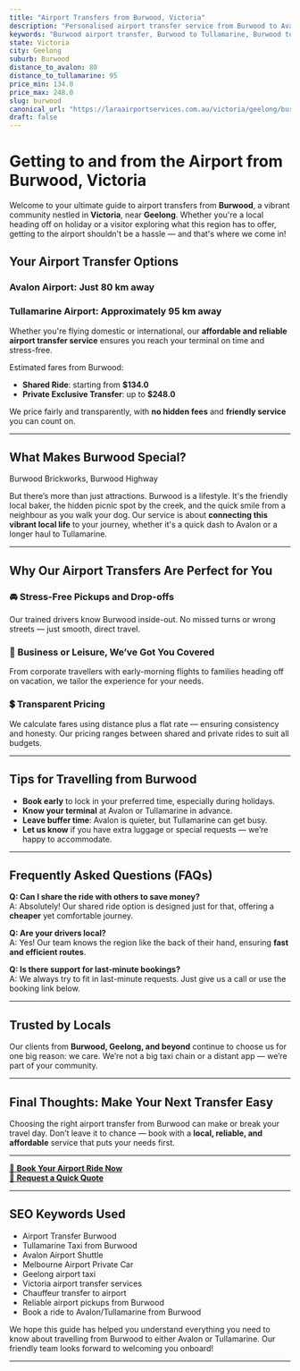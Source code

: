 ```yaml
---
title: "Airport Transfers from Burwood, Victoria"
description: "Personalised airport transfer service from Burwood to Avalon and Tullamarine airports. Enjoy a smooth, affordable ride with us!"
keywords: "Burwood airport transfer, Burwood to Tullamarine, Burwood to Avalon, airport taxi Burwood, private airport transfer Burwood, shared ride Burwood, Burwood transfers, airport shuttle Burwood, book Burwood airport taxi, affordable Burwood airport transfer, Burwood airport transfer service, airport transfer Geelong, airport transfer Melbourne, Melbourne airport taxi, airport transfers Victoria, Tullamarine airport shuttle, Avalon airport transfers, Melbourne private transfer, airport transport services Melbourne"
state: Victoria
city: Geelong
suburb: Burwood
distance_to_avalon: 80
distance_to_tullamarine: 95
price_min: 134.0
price_max: 248.0
slug: burwood
canonical_url: "https://laraairportservices.com.au/victoria/geelong/burwood/"
draft: false
---
```


# Getting to and from the Airport from Burwood, Victoria

Welcome to your ultimate guide to airport transfers from **Burwood**, a vibrant community nestled in **Victoria**, near **Geelong**. Whether you're a local heading off on holiday or a visitor exploring what this region has to offer, getting to the airport shouldn't be a hassle — and that's where we come in!

## Your Airport Transfer Options

### Avalon Airport: Just 80 km away  
### Tullamarine Airport: Approximately 95 km away

Whether you're flying domestic or international, our **affordable and reliable airport transfer service** ensures you reach your terminal on time and stress-free.

Estimated fares from Burwood:
- **Shared Ride**: starting from **$134.0**
- **Private Exclusive Transfer**: up to **$248.0**

We price fairly and transparently, with **no hidden fees** and **friendly service** you can count on.

---

## What Makes Burwood Special?

Burwood Brickworks, Burwood Highway

But there’s more than just attractions. Burwood is a lifestyle. It's the friendly local baker, the hidden picnic spot by the creek, and the quick smile from a neighbour as you walk your dog. Our service is about **connecting this vibrant local life** to your journey, whether it's a quick dash to Avalon or a longer haul to Tullamarine.

---

## Why Our Airport Transfers Are Perfect for You

### 🚘 Stress-Free Pickups and Drop-offs
Our trained drivers know Burwood inside-out. No missed turns or wrong streets — just smooth, direct travel.

### 💼 Business or Leisure, We’ve Got You Covered
From corporate travellers with early-morning flights to families heading off on vacation, we tailor the experience for your needs.

### 💲 Transparent Pricing
We calculate fares using distance plus a flat rate — ensuring consistency and honesty. Our pricing ranges between shared and private rides to suit all budgets.

---

## Tips for Travelling from Burwood

- **Book early** to lock in your preferred time, especially during holidays.
- **Know your terminal** at Avalon or Tullamarine in advance.
- **Leave buffer time**: Avalon is quieter, but Tullamarine can get busy.
- **Let us know** if you have extra luggage or special requests — we’re happy to accommodate.

---

## Frequently Asked Questions (FAQs)

**Q: Can I share the ride with others to save money?**  
A: Absolutely! Our shared ride option is designed just for that, offering a **cheaper** yet comfortable journey.

**Q: Are your drivers local?**  
A: Yes! Our team knows the region like the back of their hand, ensuring **fast and efficient routes**.

**Q: Is there support for last-minute bookings?**  
A: We always try to fit in last-minute requests. Just give us a call or use the booking link below.

---

## Trusted by Locals

Our clients from **Burwood, Geelong, and beyond** continue to choose us for one big reason: we care. We’re not a big taxi chain or a distant app — we’re part of your community.

---

## Final Thoughts: Make Your Next Transfer Easy

Choosing the right airport transfer from Burwood can make or break your travel day. Don’t leave it to chance — book with a **local, reliable, and affordable** service that puts your needs first.

---

[📅 **Book Your Airport Ride Now**](https://laraairportservices.square.site/s/appointments)  
[📧 **Request a Quick Quote**](https://laraairportservices.square.site/contact-us)

---

## SEO Keywords Used
- Airport Transfer Burwood
- Tullamarine Taxi from Burwood
- Avalon Airport Shuttle
- Melbourne Airport Private Car
- Geelong airport taxi
- Victoria airport transfer services
- Chauffeur transfer to airport
- Reliable airport pickups from Burwood
- Book a ride to Avalon/Tullamarine from Burwood

We hope this guide has helped you understand everything you need to know about travelling from Burwood to either Avalon or Tullamarine. Our friendly team looks forward to welcoming you onboard!

---
